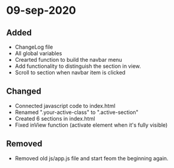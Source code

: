 # 09-sep-2020

## Added

- ChangeLog file
- All global variables
- Crearted function to build the navbar menu
- Add functionality to distinguish the section in view.
- Scroll to section when navbar item is clicked

## Changed

- Connected javascript code to index.html
- Renamed ".your-active-class" to ".active-section"
- Created 6 sections in index.html
- Fixed inView function (activate element when it's fully visible)

## Removed

- Removed old js/app.js file and start feom the beginning again.
